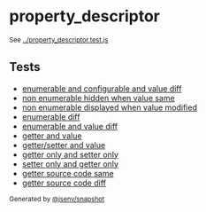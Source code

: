 # property_descriptor

<sub>
  See <a href="../property_descriptor.test.js">../property_descriptor.test.js</a>
</sub>

## Tests

- [enumerable and configurable and value diff](enumerable_and_configurable_and_value_diff/enumerable_and_configurable_and_value_diff.md)
- [non enumerable hidden when value same](non_enumerable_hidden_when_value_same/non_enumerable_hidden_when_value_same.md)
- [non enumerable displayed when value modified](non_enumerable_displayed_when_value_modified/non_enumerable_displayed_when_value_modified.md)
- [enumerable diff](enumerable_diff/enumerable_diff.md)
- [enumerable and value diff](enumerable_and_value_diff/enumerable_and_value_diff.md)
- [getter and value](getter_and_value/getter_and_value.md)
- [getter/setter and value](gettersetter_and_value/gettersetter_and_value.md)
- [getter only and setter only](getter_only_and_setter_only/getter_only_and_setter_only.md)
- [setter only and getter only](setter_only_and_getter_only/setter_only_and_getter_only.md)
- [getter source code same](getter_source_code_same/getter_source_code_same.md)
- [getter source code diff](getter_source_code_diff/getter_source_code_diff.md)

<sub>
  Generated by <a href="https://github.com/jsenv/core/tree/main/packages/independent/snapshot">@jsenv/snapshot</a>
</sub>